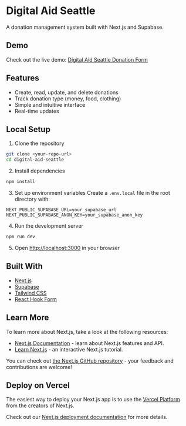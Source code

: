 # Digital Aid Seattle

A donation management system built with Next.js and Supabase.

## Demo

Check out the live demo: [Digital Aid Seattle Donation Form](https://digital-aid-seattle-eight.vercel.app/dashboard)

## Features

- Create, read, update, and delete donations
- Track donation type (money, food, clothing)
- Simple and intuitive interface
- Real-time updates

## Local Setup

1. Clone the repository
```bash
git clone <your-repo-url>
cd digital-aid-seattle
```

2. Install dependencies
```bash
npm install
```

3. Set up environment variables
Create a `.env.local` file in the root directory with:
```
NEXT_PUBLIC_SUPABASE_URL=your_supabase_url
NEXT_PUBLIC_SUPABASE_ANON_KEY=your_supabase_anon_key
```

4. Run the development server
```bash
npm run dev
```

5. Open [http://localhost:3000](http://localhost:3000) in your browser

## Built With

- [Next.js](https://nextjs.org/)
- [Supabase](https://supabase.com/)
- [Tailwind CSS](https://tailwindcss.com/)
- [React Hook Form](https://react-hook-form.com/)

## Learn More

To learn more about Next.js, take a look at the following resources:

- [Next.js Documentation](https://nextjs.org/docs) - learn about Next.js features and API.
- [Learn Next.js](https://nextjs.org/learn) - an interactive Next.js tutorial.

You can check out [the Next.js GitHub repository](https://github.com/vercel/next.js) - your feedback and contributions are welcome!

## Deploy on Vercel

The easiest way to deploy your Next.js app is to use the [Vercel Platform](https://vercel.com/new?utm_medium=default-template&filter=next.js&utm_source=create-next-app&utm_campaign=create-next-app-readme) from the creators of Next.js.

Check out our [Next.js deployment documentation](https://nextjs.org/docs/app/building-your-application/deploying) for more details.
